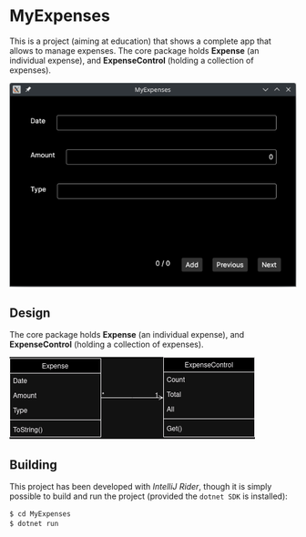 # MyExpenses

This is a project (aiming at education) that shows a complete app that allows to manage expenses. The core package holds **Expense** (an individual expense), and **ExpenseControl** (holding a collection of expenses).

![Sceenshot of the app](Design/scrshot-app.png)

## Design

The core package holds **Expense** (an individual expense), and **ExpenseControl** (holding a collection of expenses).

![Class diagram](Design/class_diagram-expenses.png)

## Building

This project has been developed with *IntelliJ Rider*, though it is simply possible to build and run the project (provided the `dotnet SDK` is installed):

```bash
$ cd MyExpenses
$ dotnet run
```
